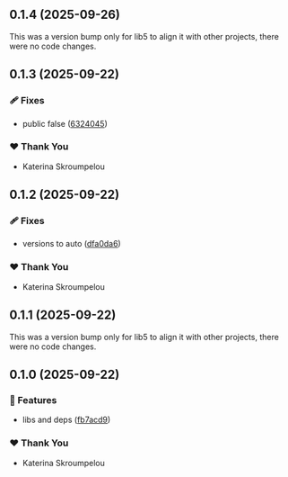 ## 0.1.4 (2025-09-26)

This was a version bump only for lib5 to align it with other projects, there were no code changes.

## 0.1.3 (2025-09-22)

### 🩹 Fixes

- public false ([6324045](https://github.com/mandarini/repro-nx-release/commit/6324045))

### ❤️ Thank You

- Katerina Skroumpelou

## 0.1.2 (2025-09-22)

### 🩹 Fixes

- versions to auto ([dfa0da6](https://github.com/mandarini/repro-nx-release/commit/dfa0da6))

### ❤️ Thank You

- Katerina Skroumpelou

## 0.1.1 (2025-09-22)

This was a version bump only for lib5 to align it with other projects, there were no code changes.

## 0.1.0 (2025-09-22)

### 🚀 Features

- libs and deps ([fb7acd9](https://github.com/mandarini/repro-nx-release/commit/fb7acd9))

### ❤️ Thank You

- Katerina Skroumpelou